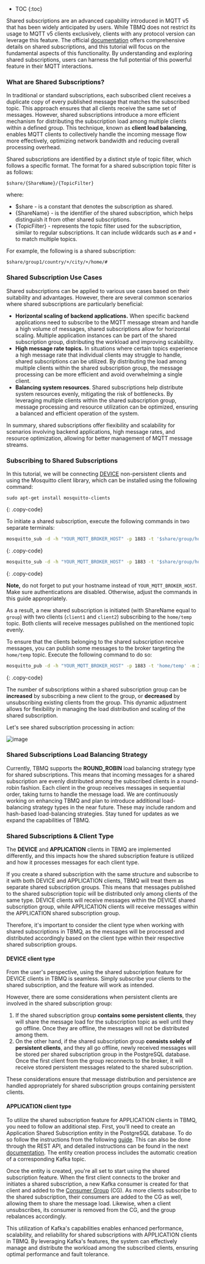 
* TOC
{:toc}

Shared subscriptions are an advanced capability introduced in MQTT v5 that has been widely anticipated by users. 
While TBMQ does not restrict its usage to MQTT v5 clients exclusively, clients with any protocol version can leverage this feature. 
The official [documentation](https://docs.oasis-open.org/mqtt/mqtt/v5.0/os/mqtt-v5.0-os.html#_Toc3901250) offers comprehensive details on shared subscriptions, 
and this tutorial will focus on the fundamental aspects of this functionality. 
By understanding and exploring shared subscriptions, users can harness the full potential of this powerful feature in their MQTT interactions.

### What are Shared Subscriptions?

In traditional or standard subscriptions, each subscribed client receives a duplicate copy of every published message that matches the subscribed topic. 
This approach ensures that all clients receive the same set of messages. 
However, shared subscriptions introduce a more efficient mechanism for distributing the subscription load among multiple clients within a defined group. 
This technique, known as **client load balancing**, enables MQTT clients to collectively handle the incoming message flow more effectively, 
optimizing network bandwidth and reducing overall processing overhead.

Shared subscriptions are identified by a distinct style of topic filter, which follows a specific format. 
The format for a shared subscription topic filter is as follows:
```
$share/{ShareName}/{TopicFilter}
```

where:
* $share - is a constant that denotes the subscription as shared.
* {ShareName} - is the identifier of the shared subscription, which helps distinguish it from other shared subscriptions.
* {TopicFilter} - represents the topic filter used for the subscription, similar to regular subscriptions. 
It can include wildcards such as `#` and `+` to match multiple topics.

For example, the following is a shared subscription:

```
$share/group1/country/+/city/+/home/#
```

### Shared Subscription Use Cases

Shared subscriptions can be applied to various use cases based on their suitability and advantages. 
However, there are several common scenarios where shared subscriptions are particularly beneficial:

* **Horizontal scaling of backend applications.** When specific backend applications need to subscribe to the MQTT message stream and 
handle a high volume of messages, shared subscriptions allow for horizontal scaling. Multiple application instances can be part of the shared subscription group, 
distributing the workload and improving scalability.
* **High message rate topics.** In situations where certain topics experience a high message rate that individual clients may struggle to handle, 
shared subscriptions can be utilized. By distributing the load among multiple clients within the shared subscription group, 
the message processing can be more efficient and avoid overwhelming a single client.
* **Balancing system resources**. Shared subscriptions help distribute system resources evenly, mitigating the risk of bottlenecks. 
By leveraging multiple clients within the shared subscription group, message processing and resource utilization can be optimized, 
ensuring a balanced and efficient operation of the system.

In summary, shared subscriptions offer flexibility and scalability for scenarios involving backend applications, 
high message rates, and resource optimization, allowing for better management of MQTT message streams.

### Subscribing to Shared Subscriptions

In this tutorial, we will be connecting [DEVICE](/docs/mqtt-broker/user-guide/mqtt-client-type/#device-client) non-persistent clients and using the Mosquitto client library, 
which can be installed using the following command:
```
sudo apt-get install mosquitto-clients
```
{: .copy-code}

To initiate a shared subscription, execute the following commands in two separate terminals:

```bash
mosquitto_sub -d -h "YOUR_MQTT_BROKER_HOST" -p 1883 -t '$share/group/home/temp' -q 1 -V mqttv5 -i client1
```
{: .copy-code}

```bash
mosquitto_sub -d -h "YOUR_MQTT_BROKER_HOST" -p 1883 -t '$share/group/home/temp' -q 1 -V mqttv5 -i client2
```
{: .copy-code}

**Note,** do not forget to put your hostname instead of `YOUR_MQTT_BROKER_HOST`.
Make sure authentications are disabled. Otherwise, adjust the commands in this guide appropriately.

As a result, a new shared subscription is initiated (with ShareName equal to `group`) with two clients (`client1` and `client2`) subscribing to the `home/temp` topic. 
Both clients will receive messages published on the mentioned topic evenly.

To ensure that the clients belonging to the shared subscription receive messages, you can publish some messages to the broker targeting the `home/temp` topic.
Execute the following command to do so:

```bash
mosquitto_pub -d -h "YOUR_MQTT_BROKER_HOST" -p 1883 -t 'home/temp' -m 32 -q 1
```
{: .copy-code}

The number of subscriptions within a shared subscription group can be **increased** by subscribing a new client to the group, 
or **decreased** by unsubscribing existing clients from the group. 
This dynamic adjustment allows for flexibility in managing the load distribution and scaling of the shared subscription.

Let's see shared subscription processing in action:

![image](https://img.tbqa.cloud/mqtt-broker/user-guide/shared-subscription-demo.gif)

### Shared Subscriptions Load Balancing Strategy

Currently, TBMQ supports the **ROUND_ROBIN** load balancing strategy type for shared subscriptions. 
This means that incoming messages for a shared subscription are evenly distributed among the subscribed clients in a round-robin fashion. 
Each client in the group receives messages in sequential order, taking turns to handle the message load.
We are continuously working on enhancing TBMQ and plan to introduce additional load-balancing strategy types in the near future. 
These may include random and hash-based load-balancing strategies. Stay tuned for updates as we expand the capabilities of TBMQ.

### Shared Subscriptions & Client Type

The **DEVICE** and **APPLICATION** clients in TBMQ are implemented differently, and this impacts how the shared subscription feature 
is utilized and how it processes messages for each client type.

If you create a shared subscription with the same structure and subscribe to it with both DEVICE and APPLICATION clients,
TBMQ will treat them as separate shared subscription groups. 
This means that messages published to the shared subscription topic will be distributed only among clients of the same type. 
DEVICE clients will receive messages within the DEVICE shared subscription group, while APPLICATION clients will receive messages within the APPLICATION shared subscription group.

Therefore, it's important to consider the client type when working with shared subscriptions in TBMQ, 
as the messages will be processed and distributed accordingly based on the client type within their respective shared subscription groups.

#### DEVICE client type

From the user's perspective, using the shared subscription feature for DEVICE clients in TBMQ is seamless. 
Simply subscribe your clients to the shared subscription, and the feature will work as intended.

However, there are some considerations when persistent clients are involved in the shared subscription group:
1. If the shared subscription group **contains some persistent clients**, they will share the message load for the subscription topic as well until they go offline. 
Once they are offline, the messages will not be distributed among them.
2. On the other hand, if the shared subscription group **consists solely of persistent clients**, and they all go offline, 
newly received messages will be stored per shared subscription group in the PostgreSQL database. 
Once the first client from the group reconnects to the broker, it will receive stored persistent messages related to the shared subscription.

These considerations ensure that message distribution and persistence are handled appropriately for shared subscription groups containing persistent clients.

#### APPLICATION client type

To utilize the shared subscription feature for APPLICATION clients in TBMQ, you need to follow an additional step. 
First, you'll need to create an Application Shared Subscription entity in the PostgreSQL database. 
To do so follow the instructions from the following [guide](/docs/mqtt-broker/user-guide/ui/shared-subscriptions/).
This can also be done through the REST API, and detailed instructions can be found in the next [documentation](/docs/mqtt-broker/application-shared-subscription/). 
The entity creation process includes the automatic creation of a corresponding Kafka topic.

Once the entity is created, you're all set to start using the shared subscription feature. 
When the first client connects to the broker and initiates a shared subscription, a new Kafka consumer is created for that client and added to the 
[Consumer Group](https://docs.confluent.io/platform/current/clients/consumer.html) (CG).
As more clients subscribe to the shared subscription, their consumers are added to the CG as well, allowing them to share the message load. 
Likewise, when a client unsubscribes, its consumer is removed from the CG, and the group rebalances accordingly.

This utilization of Kafka's capabilities enables enhanced performance, scalability, and reliability for shared subscriptions with APPLICATION clients in TBMQ. 
By leveraging Kafka's features, the system can effectively manage and distribute the workload among the subscribed clients, ensuring optimal performance and fault tolerance.


